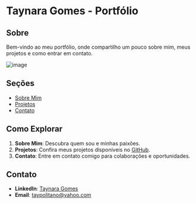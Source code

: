 # Taynara Gomes - Portfólio

## Sobre
Bem-vindo ao meu portfólio, onde compartilho um pouco sobre mim, meus projetos e como entrar em contato.

![image](https://github.com/taytaruga/portfolio/assets/157754515/59e1c54c-8e22-4272-baef-d27ccd4abd23)


## Seções
- [Sobre Mim](#sobre-mim)
- [Projetos](#projetos)
- [Contato](#contato)

## Como Explorar
1. **Sobre Mim**: Descubra quem sou e minhas paixões.
2. **Projetos**: Confira meus projetos disponíveis no [GitHub](https://github.com/taytaruga).
3. **Contato**: Entre em contato comigo para colaborações e oportunidades.

## Contato
- **LinkedIn**: [Taynara Gomes]((https://www.linkedin.com/in/taynaragomes/))
- **Email**: taypolitano@yahoo.com

